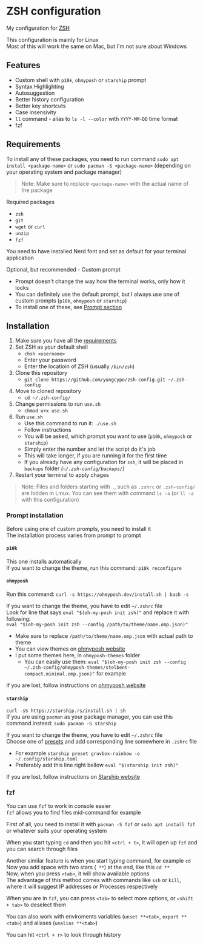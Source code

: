 # ZSH configuration
My configuration for [ZSH](https://en.wikipedia.org/wiki/Z_shell)  

This configuration is mainly for Linux  
Most of this will work the same on Mac, but I'm not sure about Windows  

## Features
- Custom shell with `p10k`, `ohmyposh` or `starship` prompt
- Syntax Highlighting
- Autosuggestion
- Better history configuration
- Better key shortcuts
- Case insensivity
- `ll` command - alias to `ls -l --color` with `YYYY-MM-DD` time format
- fzf

## Requirements
To install any of these packages, you need to run command `sudo apt install <package-name>` or `sudo pacman -S <package-name>` (depending on your operating system and package manager)  
> Note: Make sure to replace `<package-name>` with the actual name of the package  

Required packages  
- `zsh`
- `git`
- `wget` or `curl`
- `unzip`
- `fzf`

You need to have installed Nerd font and set as default for your terminal application  

Optional, but recommended - Custom prompt  
- Prompt doesn't change the way how the terminal works, only how it looks  
- You can definitely use the default prompt, but I always use one of custom prompts (`p10k`, `ohmyposh` or `starship`) 
- To install one of these, see [Prompt section](#Prompt%20installation)

## Installation
1. Make sure you have all the [requirements](#Requirements)  
2. Set ZSH as your default shell  
    - `chsh <username>`
    - Enter your password
    - Enter the locatioin of ZSH (usually `/bin/zsh`)
3. Clone this repository  
    - `git clone https://github.com/yungcypo/zsh-config.git ~/.zsh-config`
4. Move to cloned repository
    - `cd ~/.zsh-config/`
5. Change permissions to run `use.sh`  
    - `chmod u+x use.sh`
6. Run `use.sh`
    - Use this command to run it: `./use.sh`
    - Follow instructions
    - You will be asked, which prompt you want to use (`p10k`, `ohmyposh` or `starship`)  
    - Simply enter the number and let the script do it's job  
    - This will take longer, if you are running it for the first time  
    - If you already have any configuration for `zsh`, it will be placed in `backups` folder *(`~/.zsh-config/backups/`)*
7. Restart your terminal to apply chages

> Note: Files and folders starting with `.`, such as `.zshrc` or `.zsh-config/` are hidden in Linux. You can see them with command `ls -a` (or `ll -a` with this configuration)

### Prompt installation
Before using one of custom prompts, you need to install it  
The installation process varies from prompt to prompt  

#### `p10k`
This one installs automatically  
If you want to change the theme, run this command: `p10k reconfigure`

#### `ohmyposh`
Run this command: `curl -s https://ohmyposh.dev/install.sh | bash -s`  

If you want to change the theme, you have to edit `~/.zshrc` file  
Look for line that says `eval "$(oh-my-posh init zsh)"` and replace it with following:  
`eval "$(oh-my-posh init zsh --config /path/to/theme/name.omp.json)"`
- Make sure to replace `/path/to/theme/name.omp.json` with actual path to theme  
- You can view themes on [ohmyposh website](https://ohmyposh.dev/docs/themes)  
- I put some themes here, in `ohmyposh-themes` folder
    - You can easily use them: `eval "$(oh-my-posh init zsh --config ~/.zsh-config/ohmyposh-themes/stelbent-compact.minimal.omp.json)"` for example  

If you are lost, follow instructions on [ohmyposh website](https://ohmyposh.dev/docs/installation/customize)

#### `starship`
`curl -sS https://starship.rs/install.sh | sh`  
If you are using `pacman` as your package manager, you can use this command instead: `sudo pacman -S starship`

If you want to change the theme, you have to edit `~/.zshrc` file  
Choose one of [presets](https://starship.rs/presets/#nerd-font-symbols) and add corresponding line somewhere in `.zshrc` file
- For example `starship preset gruvbox-rainbow -o ~/.config/starship.toml`
- Preferably add this line right bellow `eval "$(starship init zsh)"`  

If you are lost, follow instructions on [Starship website](https://starship.rs/)


### fzf
You can use `fzf` to work in console easier  
`fzf` allows you to find files mid-command for example  

First of all, you need to install it with `pacman -S fzf` or `sudo apt install fzf` or whatever suits your operating system  

When you start typing `cd` and then you hit `<ctrl + t>`, it will open up `fzf` and you can search through files  

Another similar feature is when you start typing command, for example `cd`  
Now you add space with two stars (` **`) at the end, like this `cd **`  
Now, when you press `<tab>`, it will show available options  
The advantage of this method comes with commands like `ssh` or `kill`, where it will suggest IP addresses or Processes respectively  

When you are in `fzf`, you can press `<tab>` to select more options, or `<shift + tab>` to deselect them  

You can also work with enviroments variables (`unset **<tab>`, `export **<tab>`) and aliases (`unalias **<tab>`)

You can hit `<ctrl + r>` to look through history  
